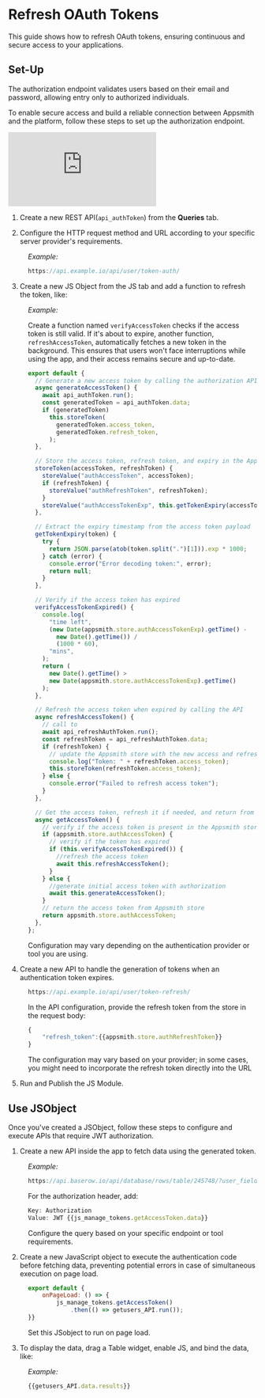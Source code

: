 # Refresh OAuth Tokens

This guide shows how to refresh OAuth tokens, ensuring continuous and secure access to your applications.


## Set-Up 

The authorization endpoint validates users based on their email and password, allowing entry only to authorized individuals.

To enable secure access and build a reliable connection between Appsmith and the platform, follow these steps to set up the authorization endpoint. 


<div style={{ position: "relative", paddingBottom: "calc(50.520833333333336% + 41px)", height: "0", width: "100%" }}>
  <iframe src="https://demo.arcade.software/3sTHVS5YLf5WTA05iplD?embed" frameborder="0" loading="lazy" webkitallowfullscreen mozallowfullscreen allowfullscreen style={{ position: "absolute", top: "0", left: "0", width: "100%", height: "100%", colorScheme: "light" }} title="Appsmith | Connect Data">
  </iframe>
</div>


1. Create a new REST API(`api_authToken`) from the **Queries** tab.

2. Configure the HTTP request method and URL according to your specific server provider's requirements. 

<dd>

*Example:* 

```js
https://api.example.io/api/user/token-auth/
```


</dd>


3. Create a new JS Object from the JS tab and add a function to refresh the token, like:


<dd>

*Example:* 

Create a function named `verifyAccessToken` checks if the access token is still valid. If it's about to expire, another function, `refreshAccessToken`, automatically fetches a new token in the background. This ensures that users won't face interruptions while using the app, and their access remains secure and up-to-date.



```js
export default {
  // Generate a new access token by calling the authorization API
  async generateAccessToken() {
    await api_authToken.run();
    const generatedToken = api_authToken.data;
    if (generatedToken)
      this.storeToken(
        generatedToken.access_token,
        generatedToken.refresh_token,
      );
  },

  // Store the access token, refresh token, and expiry in the Appsmith store
  storeToken(accessToken, refreshToken) {
    storeValue("authAccessToken", accessToken);
    if (refreshToken) {
      storeValue("authRefreshToken", refreshToken);
    }
    storeValue("authAccessTokenExp", this.getTokenExpiry(accessToken));
  },

  // Extract the expiry timestamp from the access token payload
  getTokenExpiry(token) {
    try {
      return JSON.parse(atob(token.split(".")[1])).exp * 1000;
    } catch (error) {
      console.error("Error decoding token:", error);
      return null;
    }
  },

  // Verify if the access token has expired
  verifyAccessTokenExpired() {
    console.log(
      "time left",
      (new Date(appsmith.store.authAccessTokenExp).getTime() -
        new Date().getTime()) /
        (1000 * 60),
      "mins",
    );
    return (
      new Date().getTime() >
      new Date(appsmith.store.authAccessTokenExp).getTime()
    );
  },

  // Refresh the access token when expired by calling the API
  async refreshAccessToken() {
    // call to
    await api_refreshAuthToken.run();
    const refreshToken = api_refreshAuthToken.data;
    if (refreshToken) {
      // update the Appsmith store with the new access and refresh tokens
      console.log("Token: " + refreshToken.access_token);
      this.storeToken(refreshToken.access_token);
    } else {
      console.error("Failed to refresh access token");
    }
  },

  // Get the access token, refresh it if needed, and return from the Appsmith store
  async getAccessToken() {
    // verify if the access token is present in the Appsmith store
    if (appsmith.store.authAccessToken) {
      // verify if the token has expired
      if (this.verifyAccessTokenExpired()) {
        //refresh the access token
        await this.refreshAccessToken();
      }
    } else {
      //generate initial access token with authorization
      await this.generateAccessToken();
    }
    // return the access token from Appsmith store
    return appsmith.store.authAccessToken;
  },
};
```

Configuration may vary depending on the authentication provider or tool you are using.

</dd>

4. Create a new API to handle the generation of tokens when an authentication token expires.

<dd>

```js
https://api.example.io/api/user/token-refresh/
``` 

In the API configuration, provide the refresh token from the store in the request body:

```js
{
    "refresh_token":{{appsmith.store.authRefreshToken}}
}
```

The configuration may vary based on your provider; in some cases, you might need to incorporate the refresh token directly into the URL

</dd>



5. Run and Publish the JS Module.




## Use JSObject

Once you've created a JSObject, follow these steps to configure and execute APIs that require JWT authorization. 


1. Create a new API inside the app to fetch data using the generated token.


<dd>

*Example:* 

```js
https://api.baserow.io/api/database/rows/table/245748/?user_field_names=true
```

For the authorization header, add:

```js
Key: Authorization 
Value: JWT {{js_manage_tokens.getAccessToken.data}}
```

Configure the query based on your specific endpoint or tool requirements.


</dd>

2. Create a new JavaScript object to execute the authentication code before fetching data, preventing potential errors in case of simultaneous execution on page load. 

<dd>

```js
export default {
	onPageLoad: () => {
		js_manage_tokens.getAccessToken()
			.then(() => getusers_API.run());
}}
```

Set this JSobject to run on page load.



</dd>

3. To display the data, drag a Table widget, enable JS, and bind the data, like:


<dd>

*Example:*

```js
{{getusers_API.data.results}}
```

</dd>


